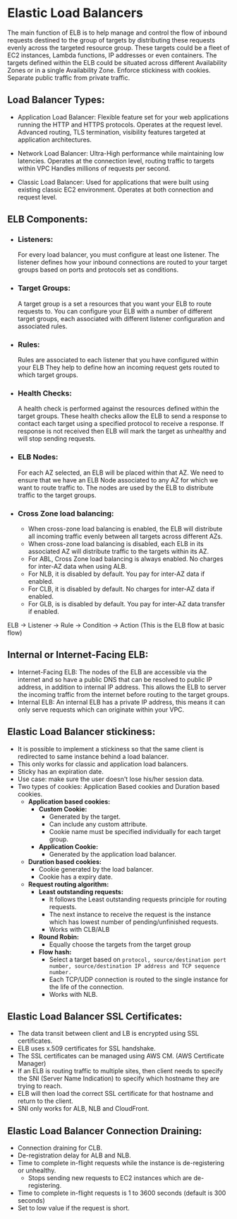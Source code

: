 # Elastic Load Balancers

The main function of ELB is to help manage and control the flow of inbound requests
destined to the group of targets by distributing these requests evenly across the
targeted resource group.
These targets could be a fleet of EC2 instances, Lambda functions, IP addresses
or even containers.
The targets defined within the ELB could be situated across different Availability
Zones or in a single Availability Zone.
Enforce stickiness with cookies.
Separate public traffic from private traffic.

## Load Balancer Types:
  - Application Load Balancer:
    Flexible feature set for your web applications running the HTTP and HTTPS protocols.
    Operates at the request level.
    Advanced routing, TLS termination, visibility features targeted at application architectures.

  - Network Load Balancer:
    Ultra-High performance while maintaining low latencies.
    Operates at the connection level, routing traffic to targets within VPC
    Handles millions of requests per second.

  - Classic Load Balancer:
    Used for applications that were built using existing classic EC2 environment.
    Operates at both connection and request level.

## ELB Components:
  - ### Listeners:
    For every load balancer, you must configure at least one listener.
    The listener defines how your inbound connections are routed to your target groups
    based on ports and protocols set as conditions.

  - ### Target Groups:
    A target group is a set a resources that you want your ELB to route requests to.
    You can configure your ELB with a number of different target groups, each
    associated with different listener configuration and associated rules.

  - ### Rules:
    Rules are associated to each listener that you have configured within your ELB
    They help to define how an incoming request gets routed to which target groups.

  - ### Health Checks:
    A health check is performed against the resources defined within the target groups.
    These health checks allow the ELB to send a response to contact each target
    using a specified protocol to receive a response.
    If response is not received then ELB will mark the target as unhealthy and will
    stop sending requests.

  - ### ELB Nodes:
    For each AZ selected, an ELB will be placed within that AZ.
    We need to ensure that we have an ELB Node associated to any AZ for which we
    want to route traffic to.
    The nodes are used by the ELB to distribute traffic to the target groups.

  - ### Cross Zone load balancing:
    - When cross-zone load balancing is enabled, the ELB will distribute all incoming
      traffic evenly between all targets across different AZs.
    - When cross-zone load balancing is disabled, each ELB in its associated AZ will
      distribute traffic to the targets within its AZ.
    - For ABL, Cross Zone load balancing is always enabled. No charges for inter-AZ data when using ALB.
    - For NLB, it is disabled by default. You pay for inter-AZ data if enabled.
    - For CLB, it is disabled by default. No charges for inter-AZ data if enabled.
    - For GLB, is is disabled by default. You pay for inter-AZ data transfer if enabled.

ELB -> Listener -> Rule -> Condition -> Action (This is the ELB flow at basic flow)

## Internal or Internet-Facing ELB:
  - Internet-Facing ELB:
    The nodes of the ELB are accessible via the internet and so have a public DNS
    that can be resolved to public IP address, in addition to internal IP address.
    This allows the ELB to server the incoming traffic from the internet before
    routing to the target groups.
  - Internal ELB:
    An internal ELB has a private IP address, this means it can only serve requests
    which can originate within your VPC.

## Elastic Load Balancer stickiness:
  - It is possible to implement a stickiness so that the same client is redirected to same instance
    behind a load balancer.
  - This only works for classic and application load balancers.
  - Sticky has an expiration date.
  - Use case: make sure the user doesn't lose his/her session data.
  - Two types of cookies: Application Based cookies and Duration based cookies.
    - **Application based cookies:**
      - **Custom Cookie:**
        - Generated by the target.
        - Can include any custom attribute.
        - Cookie name must be specified individually for each target group.
      - **Application Cookie:**
        - Generated by the application load balancer.
    - **Duration based cookies:**
      - Cookie generated by the load balancer.
      - Cookie has a expiry date.
    - **Request routing algorithm:**
      - **Least outstanding requests:**
        - It follows the Least outstanding requests principle for routing requests.
        - The next instance to receive the request is the instance which has lowest number of pending/unfinished requests.
        - Works with CLB/ALB
      - **Round Robin:**
        - Equally choose the targets from the target group
      - **Flow hash:**
        - Select a target based on `protocol, source/destination port number, source/destination IP address and TCP sequence number.`
        - Each TCP/UDP connection is routed to the single instance for the life of the connection.
        - Works with NLB.

## Elastic Load Balancer SSL Certificates:
  - The data transit between client and LB is encrypted using SSL certificates.
  - ELB uses x.509 certificates for SSL handshake.
  - The SSL certificates can be managed using AWS CM. (AWS Certificate Manager)
  - If an ELB is routing traffic to multiple sites, then client needs to specify the SNI
    (Server Name Indication) to specify which hostname they are trying to reach.
  - ELB will then load the correct SSL certificate for that hostname and return to the client.
  - SNI only works for ALB, NLB and CloudFront.

## Elastic Load Balancer Connection Draining:
  - Connection draining for CLB.
  - De-registration delay for ALB and NLB.
  - Time to complete in-flight requests while the instance is de-registering or unhealthy.
    - Stops sending new requests to EC2 instances which are de-registering.
  - Time to complete in-flight requests is 1 to 3600 seconds (default is 300 seconds)
  - Set to low value if the request is short.
